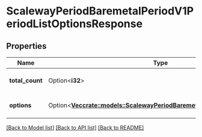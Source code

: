 # ScalewayPeriodBaremetalPeriodV1PeriodListOptionsResponse

## Properties

Name | Type | Description | Notes
------------ | ------------- | ------------- | -------------
**total_count** | Option<**i32**> | Total count of matching options | [optional]
**options** | Option<[**Vec<crate::models::ScalewayPeriodBaremetalPeriodV1PeriodOption>**](scaleway.baremetal.v1.Option.md)> | Options that match filters | [optional]

[[Back to Model list]](../README.md#documentation-for-models) [[Back to API list]](../README.md#documentation-for-api-endpoints) [[Back to README]](../README.md)


